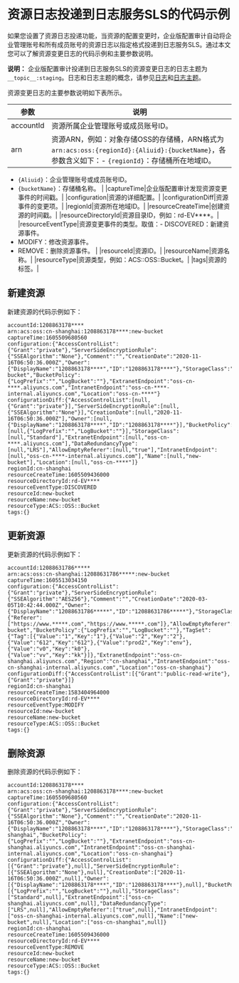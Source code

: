 # 资源日志投递到日志服务SLS的代码示例

如果您设置了资源日志投递功能，当资源的配置变更时，企业版配置审计自动将企业管理账号和所有成员账号的资源日志以指定格式投递到日志服务SLS。通过本文您可以了解资源变更日志的代码示例和主要参数说明。

**说明：** 企业版配置审计投递到日志服务SLS的资源变更日志的日志主题为`__topic__:staging`。日志和日志主题的概念，请参见[日志](/intl.zh-CN/产品简介/基本概念/日志.md)和[日志主题](/intl.zh-CN/产品简介/基本概念/日志主题.md)。

资源变更日志的主要参数说明如下表所示。

|参数|说明|
|--|--|
|accountId|资源所属企业管理账号或成员账号ID。|
|arn|资源ARN，例如：对象存储OSS的存储桶，ARN格式为`arn:acs:oss:{regionId}:{Aliuid}:{bucketName}`，各参数含义如下：-   `{regionId}`：存储桶所在地域ID。
-   `{Aliuid}`：企业管理账号或成员账号ID。
-   `{bucketName}`：存储桶名称。 |
|captureTime|企业版配置审计发现资源变更事件的时间戳。|
|configuration|资源的详细配置。|
|configurationDiff|资源事件的变更项。|
|regionId|资源所在地域ID。|
|resourceCreateTime|创建资源的时间戳。|
|resourceDirectoryId|资源目录ID，例如：rd-EV\*\*\*\*。|
|resourceEventType|资源变更事件的类型。取值：-   DISCOVERED：新建资源事件。
-   MODIFY：修改资源事件。
-   REMOVE：删除资源事件。 |
|resourceId|资源ID。|
|resourceName|资源名称。|
|resourceType|资源类型，例如：ACS::OSS::Bucket。|
|tags|资源的标签。|

## 新建资源

新建资源的代码示例如下：

```
accountId:1208863178****
arn:acs:oss:cn-shanghai:1208863178****:new-bucket
captureTime:1605509680560
configuration:{"AccessControlList":{"Grant":"private"},"ServerSideEncryptionRule":{"SSEAlgorithm":"None"},"Comment":"","CreationDate":"2020-11-16T06:50:36.000Z","Owner":{"DisplayName":"1208863178****","ID":"1208863178****"},"StorageClass":"Standard","DataRedundancyType":"LRS","AllowEmptyReferer":"true","Name":"new-bucket","BucketPolicy":{"LogPrefix":"","LogBucket":""},"ExtranetEndpoint":"oss-cn-****.aliyuncs.com","IntranetEndpoint":"oss-cn-****-internal.aliyuncs.com","Location":"oss-cn-****"}
configurationDiff:{"AccessControlList":[null,{"Grant":"private"}],"ServerSideEncryptionRule":[null,{"SSEAlgorithm":"None"}],"CreationDate":[null,"2020-11-16T06:50:36.000Z"],"Owner":[null,{"DisplayName":"1208863178****","ID":"1208863178****"}],"BucketPolicy":[null,{"LogPrefix":"","LogBucket":""}],"StorageClass":[null,"Standard"],"ExtranetEndpoint":[null,"oss-cn-****.aliyuncs.com"],"DataRedundancyType":[null,"LRS"],"AllowEmptyReferer":[null,"true"],"IntranetEndpoint":[null,"oss-cn-****-internal.aliyuncs.com"],"Name":[null,"new-bucket"],"Location":[null,"oss-cn-****"]}
regionId:cn-shanghai
resourceCreateTime:1605509436000
resourceDirectoryId:rd-EV****
resourceEventType:DISCOVERED
resourceId:new-bucket
resourceName:new-bucket
resourceType:ACS::OSS::Bucket
tags:{}
```

## 更新资源

更新资源的代码示例如下：

```
accountId:12088631786*****
arn:acs:oss:cn-shanghai:12088631786*****:new-bucket
captureTime:1605513034150
configuration:{"AccessControlList":{"Grant":"private"},"ServerSideEncryptionRule":{"SSEAlgorithm":"AES256"},"Comment":"","CreationDate":"2020-03-05T10:42:44.000Z","Owner":{"DisplayName":"12088631786*****","ID":"12088631786*****"},"StorageClass":"Standard","DataRedundancyType":"LRS","RefererList":{"Referer":["https://www.*****.com","https://www.*****.com"]},"AllowEmptyReferer":"false","Name":"new-bucket","BucketPolicy":{"LogPrefix":"","LogBucket":""},"TagSet":{"Tag":[{"Value":"1","Key":"1"},{"Value":"2","Key":"2"},{"Value":"612","Key":"612"},{"Value":"prod2","Key":"env"},{"Value":"v0","Key":"k0"},{"Value":"vv","Key":"kk"}]},"ExtranetEndpoint":"oss-cn-shanghai.aliyuncs.com","Region":"cn-shanghai","IntranetEndpoint":"oss-cn-shanghai-internal.aliyuncs.com","Location":"oss-cn-shanghai"}
configurationDiff:{"AccessControlList":[{"Grant":"public-read-write"},{"Grant":"private"}]}
regionId:cn-shanghai
resourceCreateTime:1583404964000
resourceDirectoryId:rd-EV****
resourceEventType:MODIFY
resourceId:new-bucket
resourceName:new-bucket
resourceType:ACS::OSS::Bucket
tags:{}
```

## 删除资源

删除资源的代码示例如下：

```
accountId:1208863178****
arn:acs:oss:cn-shanghai:1208863178****:new-bucket
captureTime:1605509680560
configuration:{"AccessControlList":{"Grant":"private"},"ServerSideEncryptionRule":{"SSEAlgorithm":"None"},"Comment":"","CreationDate":"2020-11-16T06:50:36.000Z","Owner":{"DisplayName":"1208863178****","ID":"1208863178****"},"StorageClass":"Standard","DataRedundancyType":"LRS","AllowEmptyReferer":"true","Name":"cn-shanghai","BucketPolicy":{"LogPrefix":"","LogBucket":""},"ExtranetEndpoint":"oss-cn-shanghai.aliyuncs.com","IntranetEndpoint":"oss-cn-shanghai-internal.aliyuncs.com","Location":"oss-cn-shanghai"}
configurationDiff:{"AccessControlList":[{"Grant":"private"},null],"ServerSideEncryptionRule":[{"SSEAlgorithm":"None"},null],"CreationDate":["2020-11-16T06:50:36.000Z",null],"Owner":[{"DisplayName":"1208863178****","ID":"1208863178****"},null],"BucketPolicy":[{"LogPrefix":"","LogBucket":""},null],"StorageClass":["Standard",null],"ExtranetEndpoint":["oss-cn-shanghai.aliyuncs.com",null],"DataRedundancyType":["LRS",null],"AllowEmptyReferer":["true",null],"IntranetEndpoint":["oss-cn-shanghai-internal.aliyuncs.com",null],"Name":["new-bucket",null],"Location":["oss-cn-shanghai",null]}
regionId:cn-shanghai
resourceCreateTime:1605509436000
resourceDirectoryId:rd-EV****
resourceEventType:REMOVE
resourceId:new-bucket
resourceName:new-bucket
resourceType:ACS::OSS::Bucket
tags:{}
```

